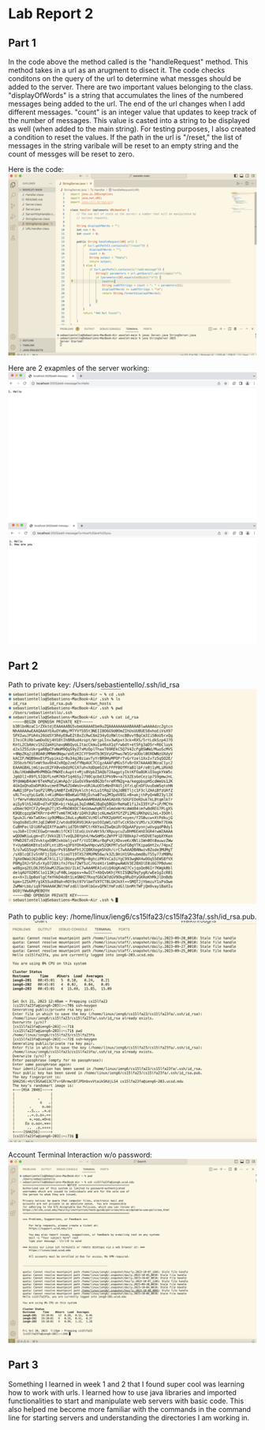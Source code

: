 # Lab Report 2

## Part 1
In the code above the method called is the "handleRequest" method. This method takes in a url as an arugment to disect it. The code checks conditons on the query of the url to determine what messges should be added to the server. There are two important values belonging to the class. "displayOfWords" is a string that accumulates the lines of the numbered messages being added to the url. The end of the url changes when I add different messages. "count" is an integer value that updates to keep track of the number of messages. This value is casted into a string to be displayed as well (when added to the main string). For testing purposes, I also created a condition to reset the values. If the path in the url is "/reset," the list of messages in the string varibale will be reset to an empty string and the count of messges will be reset to zero.

Here is the code:
![Image](Lab2Code.png)

Here are 2 exapmles of the server working: 
![Image](HowAreYou.png)
![Image](Hello.png)

## Part 2

Path to private key: /Users/sebastientello/.ssh/id_rsa
![Image](privateKey.png)

Path to public key: /home/linux/ieng6/cs15lfa23/cs15lfa23fa/.ssh/id_rsa.pub.
![Image](publicKey.png)

Account Terminal Interaction w/o password:
![Image](TerminalInteraction.png)

## Part 3
Something I learned in week 1 and 2 that I found super cool was learning how to work with urls. I learned how to use java libraries and imported functionalities to start and manipulate web servers with basic code. This also helped me become more familiar with the commands in the command line for starting servers and understanding the directories I am working in.  
